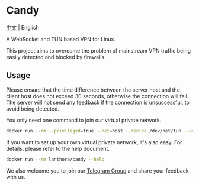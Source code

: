 # Candy

[中文](README.md) | English

A WebSocket and TUN based VPN for Linux.

This project aims to overcome the problem of mainstream VPN traffic being easily detected and blocked by firewalls.

## Usage

Please ensure that the time difference between the server host and the client host does not exceed 30 seconds, otherwise the connection will fail. The server will not send any feedback if the connection is unsuccessful, to avoid being detected.

You only need one command to join our virtual private network.

```bash
docker run --rm --privileged=true --net=host --device /dev/net/tun --volume /var/lib/candy:/var/lib/candy lanthora/candy
```

If you want to set up your own virtual private network, it's also easy. For details, please refer to the help document.

```bash
docker run --rm lanthora/candy --help
```

We also welcome you to join our [Telegram Group](https://t.me/+xR4K-Asvjz0zMjU1) and share your feedback with us.
